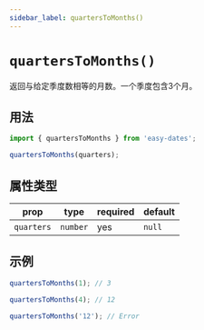 ```yaml
---
sidebar_label: quartersToMonths()
---
```


# `quartersToMonths()`

返回与给定季度数相等的月数。一个季度包含3个月。

## 用法

```javascript
import { quartersToMonths } from 'easy-dates';

quartersToMonths(quarters);
```

## 属性类型

| prop       | type     | required | default  |
|------------|----------|----------|----------|
| `quarters` | `number` | yes      | `null`   |

## 示例

```javascript
quartersToMonths(1); // 3
```

```javascript
quartersToMonths(4); // 12
```

```javascript
quartersToMonths('12'); // Error
```
